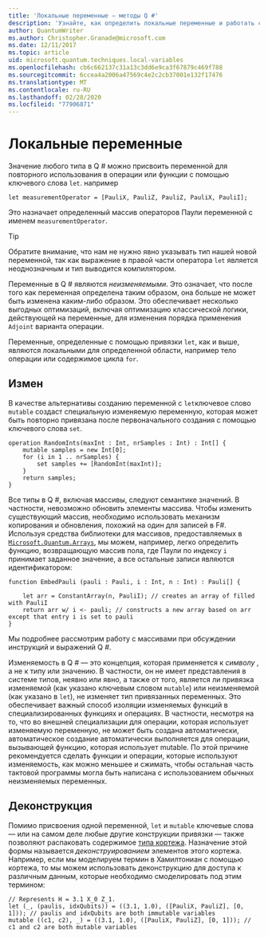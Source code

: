 ```yaml
---
title: 'Локальные переменные — методы Q #'
description: 'Узнайте, как определить локальные переменные и работать с ними в Q #.'
author: QuantumWriter
ms.author: Christopher.Granade@microsoft.com
ms.date: 12/11/2017
ms.topic: article
uid: microsoft.quantum.techniques.local-variables
ms.openlocfilehash: cb6c662137c31a13c3dd6e9ca3f67879c469f788
ms.sourcegitcommit: 6ccea4a2006a47569c4e2c2cb37001e132f17476
ms.translationtype: MT
ms.contentlocale: ru-RU
ms.lasthandoff: 02/28/2020
ms.locfileid: "77906871"
---
```

# <a name="local-variables"></a>Локальные переменные #

Значение любого типа в Q # можно присвоить переменной для повторного использования в операции или функции с помощью ключевого слова `let`.
например

```qsharp
let measurementOperator = [PauliX, PauliZ, PauliZ, PauliX, PauliI];
```

Это назначает определенный массив операторов Паули переменной с именем `measurementOperator`.

> [!TIP]
> Обратите внимание, что нам не нужно явно указывать тип нашей новой переменной, так как выражение в правой части оператора `let` является неоднозначным и тип выводится компилятором. 

Переменные в Q # являются *неизменяемыми*. Это означает, что после того как переменная определена таким образом, она больше не может быть изменена каким-либо образом.
Это обеспечивает несколько выгодных оптимизаций, включая оптимизацию классической логики, действующей на переменные, для изменения порядка применения `Adjoint` варианта операции.

Переменные, определенные с помощью привязки `let`, как и выше, являются локальными для определенной области, например тело операции или содержимое цикла `for`.


## <a name="mutability"></a>Измен ##

В качестве альтернативы созданию переменной с `let`ключевое слово `mutable` создаст специальную изменяемую переменную, которая может быть повторно привязана после первоначального создания с помощью ключевого слова `set`.

```qsharp
operation RandomInts(maxInt : Int, nrSamples : Int) : Int[] {
    mutable samples = new Int[0];
    for (i in 1 .. nrSamples) {
        set samples += [RandomInt(maxInt)];
    }
    return samples;
}
```

Все типы в Q #, включая массивы, следуют семантике значений. В частности, невозможно обновить элементы массива. Чтобы изменить существующий массив, необходимо использовать механизм копирования и обновления, похожий на один для записей в F#. Используя средства библиотеки для массивов, предоставляемых в [`Microsoft.Quantum.Arrays`](xref:microsoft.quantum.arrays), мы можем, например, легко определить функцию, возвращающую массив пола, где Паули по индексу `i` принимает заданное значение, а все остальные записи являются идентификатором: 

```qsharp
function EmbedPauli (pauli : Pauli, i : Int, n : Int) : Pauli[] {
    
    let arr = ConstantArray(n, PauliI); // creates an array of filled with PauliI
    return arr w/ i <- pauli; // constructs a new array based on arr except that entry i is set to pauli
}
```

Мы подробнее рассмотрим работу с массивами при обсуждении инструкций и выражений Q #. 

Изменяемость в Q # — это концепция, которая применяется к *символу* , а не к типу или значению. В частности, он не имеет представления в системе типов, неявно или явно, а также от того, является ли привязка изменяемой (как указано ключевым словом `mutable`) или неизменяемой (как указано в `let`), не изменяет тип привязанных переменных. Это обеспечивает важный способ изоляции изменяемых функций в специализированных функциях и операциях.
В частности, несмотря на то, что во внешней специализации для операции, которая использует изменяемую переменную, не может быть создана автоматически, автоматическое создание автоматически выполняется для операции, вызывающей функцию, которая использует mutable.
По этой причине рекомендуется сделать функции и операции, которые используют изменяемость, как можно меньшее и сжимать, чтобы остальная часть тактовой программы могла быть написана с использованием обычных неизменяемых переменных.


## <a name="deconstruction"></a>Деконструкция ##

Помимо присвоения одной переменной, `let` и `mutable` ключевые слова — или на самом деле любые другие конструкции привязки — также позволяют распаковать содержимое [типа кортежа](xref:microsoft.quantum.language.type-model#tuple-types).
Назначение этой формы называется *деконструированием* элементов этого кортежа.
Например, если мы моделируем термин в Хамилтониан с помощью кортежа, то мы можем использовать деконструкцию для доступа к различным данным, которые необходимо смоделировать под этим термином:

```qsharp
// Represents H = 3.1 X_0 Z_1.
let (_, (paulis, idxQubits)) = ((3.1, 1.0), ([PauliX, PauliZ], [0, 1])); // paulis and idxQubits are both immutable variables
mutable ((c1, c2), _) = ((3.1, 1.0), ([PauliX, PauliZ], [0, 1])); // c1 and c2 are both mutable variables
```


